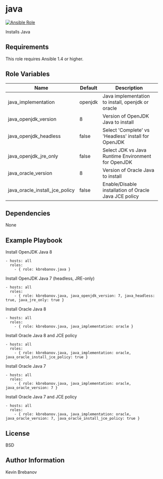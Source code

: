 java
====

[![Ansible Role](https://img.shields.io/ansible/role/3309.svg)](https://galaxy.ansible.com/list#/roles/3309)

Installs Java

Requirements
------------

This role requires Ansible 1.4 or higher.

Role Variables
--------------

| Name                           | Default | Description                                           |
|--------------------------------|---------|-------------------------------------------------------|
| java_implementation            | openjdk | Java implementation to install, openjdk or oracle     |
| java_openjdk_version           | 8       | Version of OpenJDK Java to install                    |
| java_openjdk_headless          | false   | Select 'Complete' vs 'Headless' install for OpenJDK   |
| java_openjdk_jre_only          | false   | Select JDK vs Java Runtime Environment for OpenJDK    |
| java_oracle_version            | 8       | Version of Oracle Java to install                     |
| java_oracle_install_jce_policy | false   | Enable/Disable installation of Oracle Java JCE policy |

Dependencies
------------

None

Example Playbook
----------------

Install OpenJDK Java 8
```
- hosts: all
  roles:
    - { role: kbrebanov.java }
```

Install OpenJDK Java 7 (headless, JRE-only)
```
- hosts: all
  roles:
    - { role: kbrebanov.java, java_openjdk_version: 7, java_headless: true, java_jre_only: true }
```

Install Oracle Java 8
```
- hosts: all
  roles:
    - { role: kbrebanov.java, java_implementation: oracle }
```

Install Oracle Java 8 and JCE policy
```
- hosts: all
  roles:
    - { role: kbrebanov.java, java_implementation: oracle, java_oracle_install_jce_policy: true }
```

Install Oracle Java 7
```
- hosts: all
  roles:
    - { role: kbrebanov.java, java_implementation: oracle, java_oracle_version: 7 }
```

Install Oracle Java 7 and JCE policy
```
- hosts: all
  roles:
    - { role: kbrebanov.java, java_implementation: oracle, java_oracle_version: 7, java_oracle_install_jce_policy: true }
```

License
-------

BSD

Author Information
------------------

Kevin Brebanov

